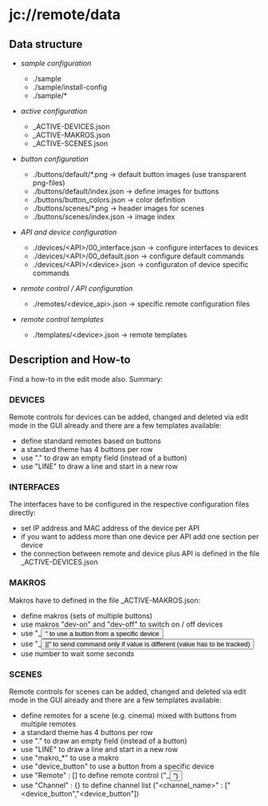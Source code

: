 # jc://remote/data


## Data structure

* _sample configuration_
  - ./sample
  - ./sample/install-config
  - ./sample/*

* _active configuration_
  - \_ACTIVE-DEVICES.json
  - \_ACTIVE-MAKROS.json
  - \_ACTIVE-SCENES.json

* _button configuration_
  - ./buttons/default/*.png                  -> default button images (use transparent png-files)
  - ./buttons/default/index.json             -> define images for buttons
  - ./buttons/button_colors.json             -> color definition
  - ./buttons/scenes/*.png                   -> header images for scenes
  - ./buttons/scenes/index.json              -> image index

* _API and device configuration_
  - ./devices/&lt;API&gt;/00_interface.json        -> configure interfaces to devices
  - ./devices/&lt;API&gt;/00_default.json          -> configure default commands
  - ./devices/&lt;API&gt;/&lt;device&gt;.json            -> configuraton of device specific commands

* _remote control / API configuration_
  - ./remotes/&lt;device_api&gt;.json             -> specific remote configuration files

* _remote control templates_
  - ./templates/&lt;device&gt;.json               -> remote templates


## Description and How-to

Find a how-to in the edit mode also. Summary:

### DEVICES

Remote controls for devices can be added, changed and deleted via edit mode in the GUI already and there are a few templates available:

* define standard remotes based on buttons
* a standard theme has 4 buttons per row
* use "." to draw an empty field (instead of a button)
* use "LINE" to draw a line and start in a new row


### INTERFACES

The interfaces have to be configured in the respective configuration files directly:

* set IP address and MAC address of the device per API
* if you want to addess more than one device per API add one section per device
* the connection between remote and device plus API is defined in the file \_ACTIVE-DEVICES.json


### MAKROS

Makros have to defined in the file \_ACTIVE-MAKROS.json:

* define makros (sets of multiple buttons)
* use makros "dev-on" and "dev-off" to switch on / off devices
* use "<device>_<button>" to use a button from a specific device
* use "<device>_<button>||<value>" to send command only if value is different (value has to be tracked)
* use number to wait some seconds


### SCENES

Remote controls for scenes can be added, changed and deleted via edit mode in the GUI already and there are a few templates available:

* define remotes for a scene (e.g. cinema) mixed with buttons from multiple remotes
* a standard theme has 4 buttons per row
* use "." to draw an empty field (instead of a button)
* use "LINE" to draw a line and start in a new row
* use "makro_*" to use a makro
* use "device_button" to use a button from a specific device
* use "Remote" : [] to define remote control ("<device>_<button>")
* use "Channel" : {} to define channel list ("<channel_name>" : ["<device_button","<device_button"])


